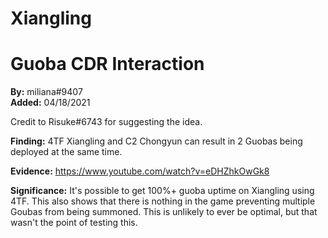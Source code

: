 # Xiangling

# Guoba CDR Interaction

**By:** miliana\#9407  
**Added:** 04/18/2021

Credit to Risuke#6743 for suggesting the idea.

**Finding:** 
4TF Xiangling and C2 Chongyun can result in 2 Guobas being deployed at the same time.  


**Evidence:** https://www.youtube.com/watch?v=eDHZhkOwGk8

**Significance:** It's possible to get 100%+ guoba uptime on Xiangling using 4TF. This also shows that there is nothing in the game preventing multiple Goubas from being summoned. This is unlikely to ever be optimal, but that wasn't the point of testing this.
